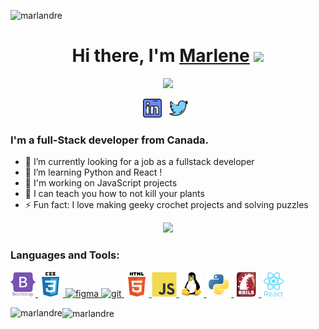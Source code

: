 <p align="left"> <img src="https://komarev.com/ghpvc/?username=marlandre&label=Profile%20views&color=0e75b6&style=flat" alt="marlandre" /> </p>
<div align="center">

   <h1>Hi there, I'm <a href="https://marlandre.com/"> Marlene</a> <img src="https://media.giphy.com/media/hvRJCLFzcasrR4ia7z/giphy.gif" width="25px"> </h1>
   
   
   <img src="https://pronoun.cyou/x/y?subject=They&object=Them&height=20"> 
</div>

<p align='center'>
   <a href="https://www.linkedin.com/in/marlandre/"><img height="30" src="https://raw.githubusercontent.com/8bithemant/8bithemant/master/linkedin.png?raw=true"></a>&nbsp;&nbsp;
<a href="https://twitter.com/marlandre90"><img height="30" src="https://raw.githubusercontent.com/8bithemant/8bithemant/master/twitter.png?raw=true"></a>&nbsp;&nbsp;

 </p>

  <h3> I'm a full-Stack developer from Canada.</h3>

- 🔭 I’m currently looking for a job as a fullstack developer
- 💬 I’m learning Python and React !
- 🥀 I'm working on JavaScript projects 
- 🌱 I can teach you how to not kill your plants 
- ⚡ Fun fact: I love making geeky crochet projects and solving puzzles

<!-- STATS -->

<p align="center" >
<a href="https://github.com/marlandre/github-readme-stats"> 
    <img  src="https://github-readme-stats.vercel.app/api?username=marlandre&&show_icons=true&theme=radical"/>
  </a>
</p>



<h3 align="left">Languages and Tools:</h3>
<p align="left"> <a href="https://getbootstrap.com" target="_blank" rel="noreferrer"> <img src="https://raw.githubusercontent.com/devicons/devicon/master/icons/bootstrap/bootstrap-plain-wordmark.svg" alt="bootstrap" width="40" height="40"/> </a> <a href="https://www.w3schools.com/css/" target="_blank" rel="noreferrer"> <img src="https://raw.githubusercontent.com/devicons/devicon/master/icons/css3/css3-original-wordmark.svg" alt="css3" width="40" height="40"/> </a> <a href="https://www.figma.com/" target="_blank" rel="noreferrer"> <img src="https://www.vectorlogo.zone/logos/figma/figma-icon.svg" alt="figma" width="40" height="40"/> </a> <a href="https://git-scm.com/" target="_blank" rel="noreferrer"> <img src="https://www.vectorlogo.zone/logos/git-scm/git-scm-icon.svg" alt="git" width="40" height="40"/> </a> <a href="https://www.w3.org/html/" target="_blank" rel="noreferrer"> <img src="https://raw.githubusercontent.com/devicons/devicon/master/icons/html5/html5-original-wordmark.svg" alt="html5" width="40" height="40"/> </a> <a href="https://developer.mozilla.org/en-US/docs/Web/JavaScript" target="_blank" rel="noreferrer"> <img src="https://raw.githubusercontent.com/devicons/devicon/master/icons/javascript/javascript-original.svg" alt="javascript" width="40" height="40"/> </a> <a href="https://www.linux.org/" target="_blank" rel="noreferrer"> <img src="https://raw.githubusercontent.com/devicons/devicon/master/icons/linux/linux-original.svg" alt="linux" width="40" height="40"/> </a> <a href="https://www.python.org" target="_blank" rel="noreferrer"> <img src="https://raw.githubusercontent.com/devicons/devicon/master/icons/python/python-original.svg" alt="python" width="40" height="40"/> </a> <a href="https://rubyonrails.org" target="_blank" rel="noreferrer"> <img src="https://raw.githubusercontent.com/devicons/devicon/master/icons/rails/rails-original-wordmark.svg" alt="rails" width="40" height="40"/> </a> <a href="https://reactjs.org/" target="_blank" rel="noreferrer"> <img src="https://raw.githubusercontent.com/devicons/devicon/master/icons/react/react-original-wordmark.svg" alt="react" width="40" height="40"/> </a> </p>


<p><img align="left" src="https://github-readme-stats.vercel.app/api/top-langs?username=marlandre&show_icons=true&theme=radical&locale=en&layout=compact" alt="marlandre" /></p>

<p><img align="center" src="https://github-readme-streak-stats.herokuapp.com/?user=marlandre&theme=radical" alt="marlandre" /></p>
